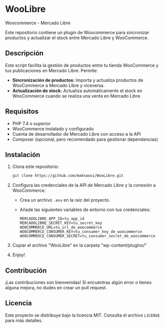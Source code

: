 # WooLibre
Woocommerce - Mercado Libre

Este repositorio contiene un plugin de Woocommerce para sincronizar productos y actualizar el stock entre Mercado Libre y WooCommerce.

## Descripción

Este script facilita la gestión de productos entre tu tienda WooCommerce y tus publicaciones en Mercado Libre. Permite:

* **Sincronización de productos:** Importa y actualiza productos de WooCommerce a Mercado Libre y viceversa.
* **Actualización de stock:** Actualiza automáticamente el stock en WooCommerce cuando se realiza una venta en Mercado Libre.

## Requisitos

* PHP 7.4 o superior
* WooCommerce instalado y configurado
* Cuenta de desarrollador de Mercado Libre con acceso a la API
* Composer (opcional, pero recomendado para gestionar dependencias)

## Instalación

1.  Clona este repositorio:

    ```bash
    git clone https://github.com/maknaoui/WooLibre.git
    ```
2.  Configura las credenciales de la API de Mercado Libre y la conexión a WooCommerce:

    * Crea un archivo `.env` en la raíz del proyecto.
    * Añade las siguientes variables de entorno con tus credenciales:

        ```
        MERCADOLIBRE_APP_ID=tu_app_id
        MERCADOLIBRE_SECRET_KEY=tu_secret_key
        WOOCOMMERCE_URL=tu_url_de_woocommerce
        WOOCOMMERCE_CONSUMER_KEY=tu_consumer_key_de_woocommerce
        WOOCOMMERCE_CONSUMER_SECRET=tu_consumer_secret_de_woocommerce
        ```
3.  Copiar el archivo "WooLibre" en la carpeta "wp-content/plugins/"
4. Enjoy!
## Contribución

¡Las contribuciones son bienvenidas! Si encuentras algún error o tienes alguna mejora, no dudes en crear un pull request.

## Licencia

Este proyecto se distribuye bajo la licencia MIT. Consulta el archivo `LICENSE` para más detalles.
